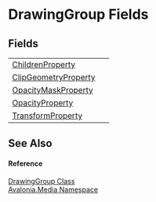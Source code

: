 # DrawingGroup Fields




## Fields
<table>
<tr>
<td><a href="F_Avalonia_Media_DrawingGroup_ChildrenProperty">ChildrenProperty</a></td>
<td> </td>
</tr>
<tr>
<td><a href="F_Avalonia_Media_DrawingGroup_ClipGeometryProperty">ClipGeometryProperty</a></td>
<td> </td>
</tr>
<tr>
<td><a href="F_Avalonia_Media_DrawingGroup_OpacityMaskProperty">OpacityMaskProperty</a></td>
<td> </td>
</tr>
<tr>
<td><a href="F_Avalonia_Media_DrawingGroup_OpacityProperty">OpacityProperty</a></td>
<td> </td>
</tr>
<tr>
<td><a href="F_Avalonia_Media_DrawingGroup_TransformProperty">TransformProperty</a></td>
<td> </td>
</tr>
</table>

## See Also


#### Reference
<a href="T_Avalonia_Media_DrawingGroup">DrawingGroup Class</a>  
<a href="N_Avalonia_Media">Avalonia.Media Namespace</a>  
